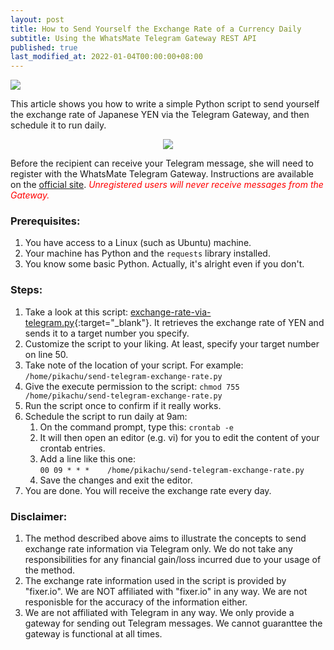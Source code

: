 ```yaml
---
layout: post
title: How to Send Yourself the Exchange Rate of a Currency Daily
subtitle: Using the WhatsMate Telegram Gateway REST API
published: true
last_modified_at: 2022-01-04T00:00:00+08:00
---
```


<img src="/img/yen_small.jpg"/> 

This article shows you how to write a simple Python script to send yourself the exchange rate of Japanese YEN via the Telegram Gateway, and then schedule it to run daily.


<p style="text-align:center;">
  <img src="/img/yen-telegram.jpg"/>
</p>


Before the recipient can receive your Telegram message, she will need to register with the WhatsMate Telegram Gateway. Instructions are available on the [official site](https://www.whatsmate.net/telegram-gateway-api.html). <span style="color:red">*Unregistered users will never receive messages from the Gateway.*</span>


### Prerequisites:

1. You have access to a Linux (such as Ubuntu) machine.
2. Your machine has Python and the `requests` library installed.
3. You know some basic Python. Actually, it's alright even if you don't.



### Steps:

1. Take a look at this script: [exchange-rate-via-telegram.py](https://github.com/whatsmate/telegram-demos/blob/master/python/exchange-rate-via-telegram.py){:target="_blank"}. It retrieves the exchange rate of YEN and sends it to a target number you specify.
2. Customize the script to your liking. At least, specify your target number on line 50.
3. Take note of the location of your script. For example: `/home/pikachu/send-telegram-exchange-rate.py`
4. Give the execute permission to the script: `chmod 755 /home/pikachu/send-telegram-exchange-rate.py`
5. Run the script once to confirm if it really works.
6. Schedule the script to run daily at 9am: 
   1. On the command prompt, type this: `crontab -e`
   2. It will then open an editor (e.g. vi) for you to edit the content of your crontab entries.
   3. Add a line like this one:  
      `00 09 * * *    /home/pikachu/send-telegram-exchange-rate.py`
   4. Save the changes and exit the editor.
7. You are done. You will receive the exchange rate every day.


### Disclaimer:

1. The method described above aims to illustrate the concepts to send exchange rate information via Telegram only. We do not take any responsibilities for any financial gain/loss incurred due to your usage of the method.
2. The exchange rate information used in the script is provided by "fixer.io". We are NOT affiliated with "fixer.io" in any way. We are not responisble for the accuracy of the information either.
3. We are not affiliated with Telegram in any way. We only provide a gateway for sending out Telegram messages. We cannot guaranttee the gateway is functional at all times.


<br>
<script async src="//pagead2.googlesyndication.com/pagead/js/adsbygoogle.js"></script>
<ins class="adsbygoogle"
     style="display:inline-block;width:728px;height:90px"
     data-ad-client="ca-pub-7383487179928477"
     data-ad-slot="6959057004"></ins>
<script>
(adsbygoogle = window.adsbygoogle || []).push({});
</script>
<br>
